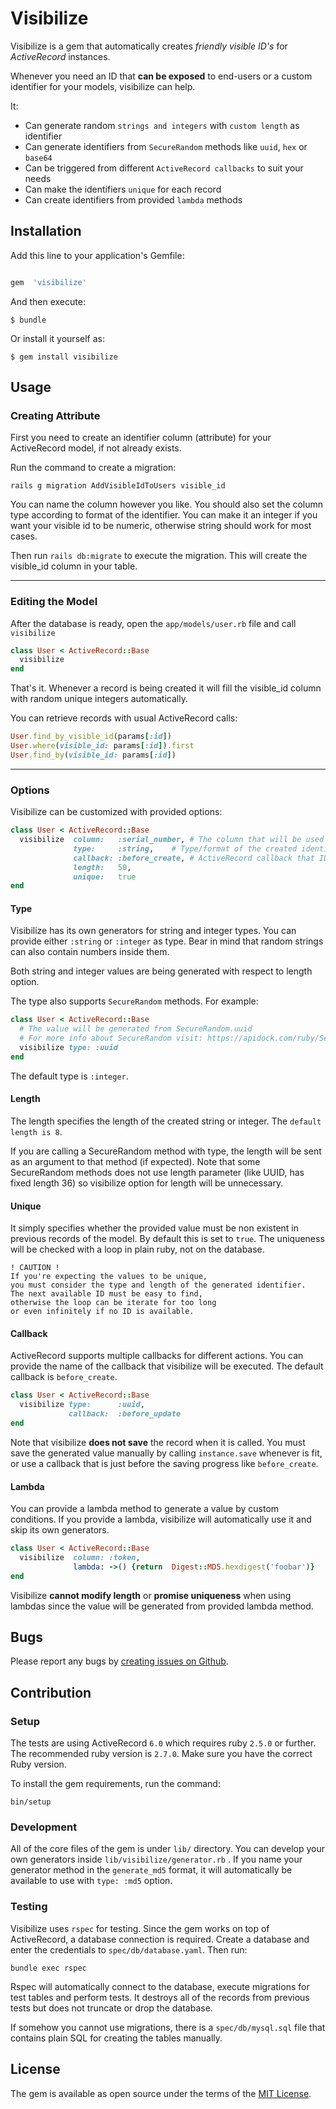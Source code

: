 # Visibilize

  

Visibilize is a gem that automatically creates *friendly visible ID's* for *ActiveRecord* instances.


Whenever you need an ID that **can be exposed** to end-users or a custom identifier for your models, visibilize can help.

It:
 - Can generate random `strings and integers` with `custom length` as identifier
 - Can generate identifiers from `SecureRandom` methods like `uuid`, `hex` or `base64` 
 - Can be triggered from different `ActiveRecord callbacks` to suit your needs  
 - Can make the identifiers `unique` for each record
 - Can create identifiers from provided `lambda` methods

  

## Installation

  

Add this line to your application's Gemfile:  

```ruby

gem  'visibilize'

```

  

And then execute:

  
```
$ bundle
```
  

Or install it yourself as:

  
```
$ gem install visibilize
```
  

## Usage

### Creating Attribute
First you need to create an identifier column (attribute) for your ActiveRecord model, if not already exists.

Run the command to create a migration:

```
rails g migration AddVisibleIdToUsers visible_id
```
You can name the column however you like. 
You should also set the column type according to format of the identifier. You can make it an integer if you want your visible id to be numeric, otherwise string should work for most cases.

Then run `rails db:migrate` to execute the migration. This will create the visible_id column in your table.

---

### Editing the Model
After the database is ready, open the `app/models/user.rb` file and call `visibilize` 

```ruby
class User < ActiveRecord::Base
  visibilize
end
```
That's it.
Whenever a record is being created it will fill the visible_id column with random unique integers automatically. 

You can retrieve records with usual ActiveRecord calls:
```ruby
User.find_by_visible_id(params[:id])
User.where(visible_id: params[:id]).first
User.find_by(visible_id: params[:id])
```

---
### Options
Visibilize can be customized with provided options:
```ruby
class User < ActiveRecord::Base
  visibilize  column:   :serial_number, # The column that will be used to store idenitifer
              type:     :string, 	# Type/format of the created identifier
              callback: :before_create, # ActiveRecord callback that ID will be created
              length:   50,
              unique:   true  
end
```


#### Type
Visibilize has its own generators for string and integer types. You can provide either `:string` or `:integer` as type. Bear in mind that random strings can also contain numbers inside them.

Both string and integer values are being generated with respect to length option.

The type also supports `SecureRandom` methods. For example:
```ruby
class User < ActiveRecord::Base
  # The value will be generated from SecureRandom.uuid
  # For more info about SecureRandom visit: https://apidock.com/ruby/SecureRandom
  visibilize type: :uuid
end
```  
The default type is `:integer`.

#### Length
The length specifies the length of the created string or integer. The `default length is 8`.

If you are calling a SecureRandom method with type, the length will be sent as an argument to that method (if expected).
Note that some SecureRandom methods does not use length parameter (like UUID, has fixed length 36)  so visibilize option for length will be unnecessary.


#### Unique
It simply specifies whether the provided value must be non existent in previous records of the model.
By default this is set to `true`.
The uniqueness will be checked with a loop in plain ruby, not on the database.
```
! CAUTION !
If you're expecting the values to be unique, 
you must consider the type and length of the generated identifier.
The next available ID must be easy to find, 
otherwise the loop can be iterate for too long 
or even infinitely if no ID is available. 
```


#### Callback
ActiveRecord supports multiple callbacks for different actions. You can provide the name of the callback that visibilize will be executed. The default callback is `before_create`.

```ruby
class User < ActiveRecord::Base
  visibilize type:      :uuid,
             callback:  :before_update
end
```  
Note that visibilize **does not save** the record when it is called. You must save the generated value manually by calling `instance.save` whenever is fit, or use a callback that is just before the saving progress like `before_create`. 

#### Lambda
You can provide a lambda method to generate a value by custom conditions.
If you provide a lambda, visibilize will automatically use it and skip its own generators.
```ruby
class User < ActiveRecord::Base
  visibilize  column: :token,
              lambda: ->() {return  Digest::MD5.hexdigest('foobar')}
end
```  
Visibilize **cannot modify length** or **promise uniqueness** when using lambdas since the value will be generated from provided lambda method.

## Bugs
Please report any bugs by [creating issues on Github](https://github.com/FEApaydin/visibilize/issues).
  
  

## Contribution

### Setup
The tests are using ActiveRecord `6.0` which requires ruby `2.5.0` or further. The recommended ruby version is `2.7.0`. Make sure you have the correct Ruby version.

To install the gem requirements, run the command:

```
bin/setup
```

### Development
All of the core files of the gem is under `lib/` directory. 
You can develop your own generators inside `lib/visibilize/generator.rb` . 
If you name your generator method in the `generate_md5` format, it will automatically be available to use with `type: :md5` option.

### Testing
Visibilize uses `rspec` for testing.
Since the gem works on top of ActiveRecord, a database connection is required.
Create a database and enter the credentials to `spec/db/database.yaml`. 
Then run:
```
bundle exec rspec
```  
Rspec will automatically connect to the database, execute migrations for test tables and perform tests.
It destroys all of the records from previous tests but does not truncate or drop the database.

If somehow you cannot use migrations, there is a `spec/db/mysql.sql` file that contains plain SQL for creating the tables manually. 

## License
The gem is available as open source under the terms of the [MIT License](https://opensource.org/licenses/MIT).
